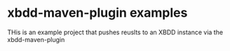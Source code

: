 # xbdd-maven-plugin examples

THis is an example project that pushes reuslts to an XBDD instance via the xbdd-maven-plugin
